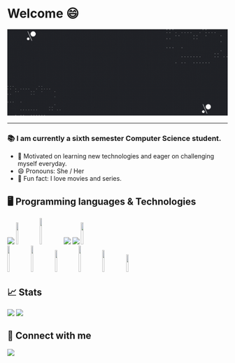 # Welcome 😄 

![welcome](https://github.com/Brenda1605/Brenda1605/blob/main/resources/Welcome.gif)

***

### 📚 I am currently a sixth semester Computer Science student. 
- 📖 Motivated on learning new technologies and eager on challenging myself everyday. 
- 😄 Pronouns: She / Her
- 📱 Fun fact: I love movies and series.


## 🖥 Programming languages & Technologies
<code><img width="10%" src="https://www.vectorlogo.zone/logos/python/python-ar21.svg"></code>
<code><img width="10%" height="50" src="https://cdn.jsdelivr.net/gh/devicons/devicon/icons/cplusplus/cplusplus-original.svg"></code>
<code><img width="10%" height="60" src="https://cdn.jsdelivr.net/gh/devicons/devicon/icons/kotlin/kotlin-original-wordmark.svg"></code>
<code><img width="10%" src="https://www.vectorlogo.zone/logos/w3_html5/w3_html5-ar21.svg"></code>
<code><img width="10%" src="https://www.vectorlogo.zone/logos/w3_css/w3_css-ar21.svg"></code>
<code><img width="10%" height="50" src="https://cdn.jsdelivr.net/gh/devicons/devicon/icons/arduino/arduino-original-wordmark.svg"></code>
<br />
<code><img width="10%" height="60" src="https://cdn.jsdelivr.net/gh/devicons/devicon/icons/sqlalchemy/sqlalchemy-original.svg"></code>
<code><img width="10%" height="60" src="https://cdn.jsdelivr.net/gh/devicons/devicon/icons/flask/flask-original-wordmark.svg"></code>
<code><img width="10%" height="50" src="https://cdn.jsdelivr.net/gh/devicons/devicon/icons/postgresql/postgresql-original-wordmark.svg"></code>
<code><img width="10%" height="60" src="https://cdn.jsdelivr.net/gh/devicons/devicon/icons/androidstudio/androidstudio-plain-wordmark.svg"></code>
<code><img width="10%" height="50" src="https://cdn.jsdelivr.net/gh/devicons/devicon/icons/confluence/confluence-original-wordmark.svg"></code>
<code><img width="10%" height="40" src="https://cdn.jsdelivr.net/gh/devicons/devicon/icons/jira/jira-original-wordmark.svg"></code>

## 📈 Stats

<img src="https://github-readme-stats.vercel.app/api/top-langs?username=Brenda1605&layout=compact"/>
<img src="https://github-readme-stats.vercel.app/api?username=Brenda1605&show_icons=true"/>

## 📠 Connect with me
[![](https://img.shields.io/badge/linkedin-%230077B5.svg?style=for-the-badge&logo=linkedin)](https://www.linkedin.com/in/brenda-paola-castillo-torres/)
